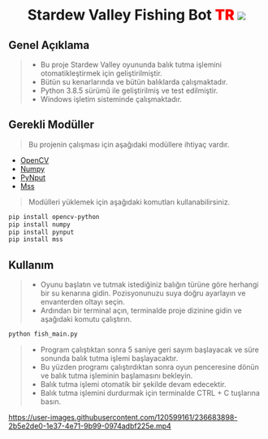 <h1 align='center'>
    Stardew Valley Fishing Bot
    <span style='color:Red; font-weight:1000;'>TR </span> 
    <span> <img src='https://img.shields.io/github/license/berkay-cetins/Stardew-Valley-Fishing-Bot?style=for-the-badge'/></span> 
 </h1>
<h2> Genel Açıklama </h2>

> - Bu proje Stardew Valley oyununda balık tutma işlemini otomatikleştirmek için geliştirilmiştir.
> - Bütün su kenarlarında ve bütün balıklarda çalışmaktadır.
> - Python 3.8.5 sürümü ile geliştirilmiş ve test edilmiştir.
> - Windows işletim sisteminde çalışmaktadır.

<h2 > Gerekli Modüller </h2>

> Bu projenin çalışması için aşağıdaki modüllere ihtiyaç vardır.

- [OpenCV](https://pypi.org/project/opencv-python/)
- [Numpy](https://pypi.org/project/numpy/)
- [PyNput](https://pypi.org/project/pynput/)
- [Mss](https://pypi.org/project/mss/)

> Modülleri yüklemek için aşağıdaki komutları kullanabilirsiniz.

```bash
pip install opencv-python
pip install numpy
pip install pynput
pip install mss
```

<h2> Kullanım </h2>

> - Oyunu başlatın ve tutmak istediğiniz balığın türüne göre herhangi bir su kenarına gidin. Pozisyonunuzu suya doğru ayarlayın ve envanterden oltayı seçin.
> - Ardından bir terminal açın, terminalde proje dizinine gidin ve aşağıdaki komutu çalıştırın.

```bash
python fish_main.py
```

> - Program çalıştıktan sonra 5 saniye geri sayım başlayacak ve süre sonunda balık tutma işlemi başlayacaktır.
> - Bu yüzden programı çalıştırdıktan sonra oyun penceresine dönün ve balık tutma işleminin başlamasını bekleyin.
> - Balık tutma işlemi otomatik bir şekilde devam edecektir.
> - Balık tutma işlemini durdurmak için terminalde CTRL + C tuşlarına basın.


https://user-images.githubusercontent.com/120599161/236683898-2b5e2de0-1e37-4e71-9b99-0974adbf225e.mp4


